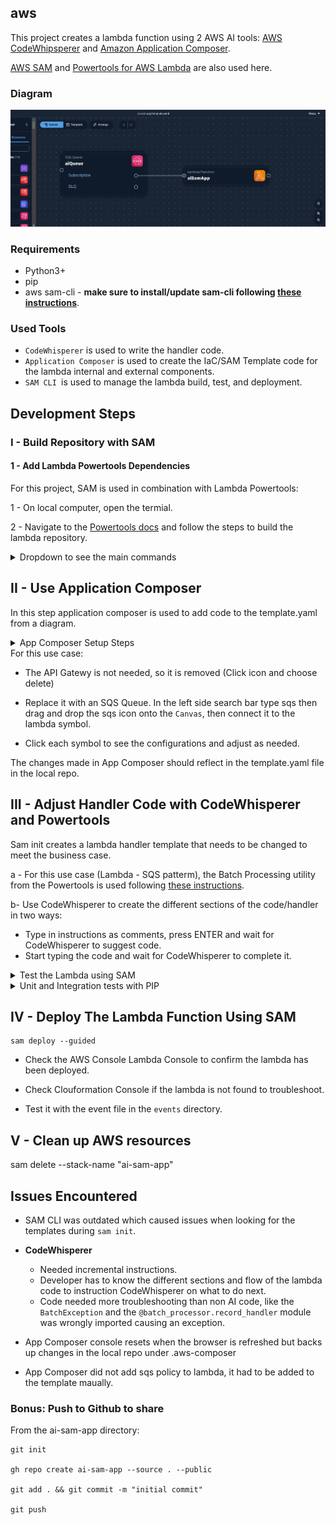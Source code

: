 ## aws

This project creates a lambda function using 2 AWS AI tools: [AWS CodeWhipsperer](https://docs.aws.amazon.com/codewhisperer/latest/userguide/what-is-cwspr.html) and [Amazon Application Composer](https://aws.amazon.com/application-composer/).

[AWS SAM](https://docs.aws.amazon.com/serverless-application-model/latest/developerguide/what-is-sam.html) and [Powertools for AWS Lambda](https://docs.powertools.aws.dev/lambda/python/latest/) are also used here.

### Diagram

![image](ai-sam-app.png)

### Requirements
- Python3+
- pip
- aws sam-cli - **make sure to install/update sam-cli following [these instructions](https://docs.aws.amazon.com/serverless-application-model/latest/developerguide/install-sam-cli.html#install-sam-cli-instructions)**.

### Used Tools
- `CodeWhisperer` is used to write the handler code.
- `Application Composer` is used to create the IaC/SAM Template code for the lambda internal and external components.
- `SAM CLI `is used to manage the lambda build, test, and deployment.

## Development Steps

### I - Build Repository with SAM
#### 1 - Add Lambda Powertools Dependencies
For this project, SAM is used in combination with Lambda Powertools:

1 - On local computer, open the termial.

2 - Navigate to the [Powertools docs](https://docs.powertools.aws.dev/lambda/python/latest/#quick-getting-started) and follow the steps to build the lambda repository.

<details>
<summary>Dropdown to see the main commands</summary>
<br>    

```
pip install "aws-lambda-powertools
```
```
pip install "aws-lambda-powertools[aws-sdk]
```
```
sam init --app-template hello-world-powertools-python --name sam-app --package-type Zip --runtime python3.11 --no-tracing
```
The above comands will build the repo with all the needed files and directories.
</details>

## II - Use Application Composer
In this step application composer is used to add code to the template.yaml from a diagram.
<details>
<summary>App Composer Setup Steps</summary>
<br>
a - Go to the Application Composer console in AWS 

b - Choose `Create New Project`

c - Go through the tutorial or skip it

d - In the top right corner, go to Menu -> Project Folder -> Choose the folder where SAM created the template. 

The template diagram should now be visible in the `Canvas` section of App Composer.
</details>
For this use case: 

- The API Gatewy is not needed, so it is removed (Click icon and choose delete)

- Replace it with an SQS Queue. In the left side search bar type sqs then drag and drop the sqs icon onto the `Canvas`, then connect it to the lambda symbol.

- Click each symbol to see the configurations and adjust as needed.

The changes made in App Composer should reflect in the template.yaml file in the local repo.

## III - Adjust Handler Code with CodeWhisperer and Powertools
Sam init creates a lambda handler template that needs to be changed to meet the business case.

a - For this use case (Lambda - SQS patterm), the Batch Processing utility from the Powertools is used following [these instructions](https://docs.powertools.aws.dev/lambda/python/latest/utilities/batch/#getting-started).

b- Use CodeWhisperer to create the different sections of the code/handler in two ways:
  - Type in instructions as comments, press ENTER and wait for CodeWhisperer to suggest code.
  - Start typing the code and wait for CodeWhisperer to complete it.

<details>

<summary>Test the Lambda using SAM</summary>
<br>

```
sam build
```

```
sam local invoke -e events/pokemon.json 
```
</details>

<details>
<summary>Unit and Integration tests with PIP</summary>
<br>

```bash
pip install -r tests/requirements.txt --user
# unit test
python -m pytest tests/unit -v

AWS_SAM_STACK_NAME="sam-app" 
python -m pytest tests/integration -v
```
</details>

## IV - Deploy The Lambda Function Using SAM

```
sam deploy --guided
```
- Check the AWS Console Lambda Console to confirm the lambda has been deployed.

- Check Clouformation Console if the lambda is not found to troubleshoot.

- Test it with the event file in the `events` directory.

## V - Clean up AWS resources

sam delete --stack-name "ai-sam-app"
 

## Issues Encountered

- SAM CLI was outdated which caused issues when looking for the templates during `sam init`.

- **CodeWhisperer** 
    - Needed incremental instructions.
    - Developer has to know the different sections and flow of the lambda code to instruction CodeWhisperer on what to do next.
    - Code needed more troubleshooting than non AI code, like the `BatchException` and the `@batch_processor.record_handler` module was wrongly imported causing an exception.

- App Composer console resets when the browser is refreshed but backs up changes in the local repo under .aws-composer

- App Composer did not add sqs policy to lambda, it had to be added to the template maually.

### Bonus: Push to Github to share

From the ai-sam-app directory:

```
git init

gh repo create ai-sam-app --source . --public

git add . && git commit -m "initial commit"

git push
```
